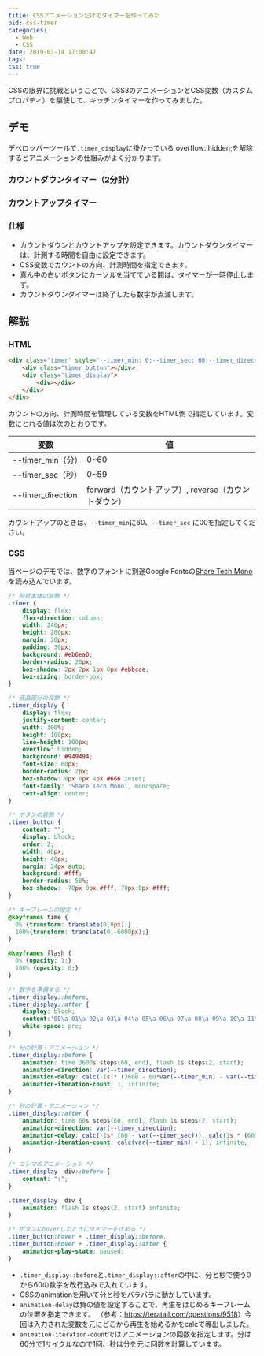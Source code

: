 ```yaml
---
title: CSSアニメーションだけでタイマーを作ってみた
pid: css-timer
categories:
  - Web
  - CSS
date: 2019-03-14 17:00:47
tags:
css: true
---
```


CSSの限界に挑戦ということで、CSS3のアニメーションとCSS変数（カスタムプロパティ）を駆使して、キッチンタイマーを作ってみました。

## デモ

デベロッパーツールで`.timer_display`に掛かっている overflow: hidden;を解除するとアニメーションの仕組みがよく分かります。

### カウントダウンタイマー（2分計）

<div class="timer" style="--timer_min: 02;--timer_sec:00;--timer_direction:reverse;">
	<div class="timer_button"></div>
	<div class="timer_display">
		<div></div>
	</div>
</div>

### カウントアップタイマー

<div class="timer" style="--timer_min: 59;--timer_sec:60;--timer_direction:forward;">
	<div class="timer_button"></div>
	<div class="timer_display">
		<div></div>
	</div>
</div>

### 仕様
* カウントダウンとカウントアップを設定できます。カウントダウンタイマーは、計測する時間を自由に設定できます。
* CSS変数でカウントの方向、計測時間を指定できます。
* 真ん中の白いボタンにカーソルを当てている間は、タイマーが一時停止します。
* カウントダウンタイマーは終了したら数字が点滅します。

## 解説

### HTML

```html
<div class="timer" style="--timer_min: 0;--timer_sec: 60;--timer_direction:reverse;">
    <div class="timer_button"></div>
    <div class="timer_display">
        <div></div>
    </div>
</div>
```


カウントの方向、計測時間を管理している変数をHTML側で指定しています。変数にとれる値は次のとおりです。


|  変数               | 値    |
|------------------ |------|
|--timer_min（分）   |  0~60  |
|--timer_sec（秒）   |  0~59 |
|--timer_direction   | forward（カウントアップ）, reverse（カウントダウン）|

カウントアップのときは、`--timer_min`に60、`--timer_sec` に00を指定してください。

### CSS
当ページのデモでは、数字のフォントに別途Google Fontsの[Share Tech Mono](https://fonts.google.com/specimen/Share+Tech+Mono "Share Tech Mono")を読み込んでいます。

```css
/* 時計本体の装飾 */
.timer {
    display: flex;
    flex-direction: column;
    width: 240px;
    height: 280px;
    margin: 20px;
    padding: 30px;
    background: #eb6ea0;
    border-radius: 20px;
    box-shadow: 2px 2px 1px 0px #ebbcce;
    box-sizing: border-box;
}

/* 液晶部分の装飾 */
.timer_display {
    display: flex;
    justify-content: center;
    width: 100%;
    height: 100px;
    line-height: 100px;
    overflow: hidden;
    background: #949494;
    font-size: 60px;
    border-radius: 2px;
    box-shadow: 0px 0px 4px #666 inset;
    font-family: 'Share Tech Mono', monospace;
    text-align: center;
}

/* ボタンの装飾 */
.timer_button {
    content: "";
    display: block;
    order: 2;
    width: 40px;
    height: 40px;
    margin: 24px auto;
    background: #fff;
    border-radius: 50%;
    box-shadow: -70px 0px #fff, 70px 0px #fff;
}

/* キーフレームの設定 */
@keyframes time {
  0% {transform: translate(0,0px);}
  100%{transform: translate(0,-6000px);}
}

@keyframes flash {
  0% {opacity: 1;}
  100% {opacity: 0;}
}

/* 数字を準備する */
.timer_display::before,
.timer_display::after {
    display: block;
    content:'00\a 01\a 02\a 03\a 04\a 05\a 06\a 07\a 08\a 09\a 10\a 11\a 12\a 13\a 14\a 15\a 16\a 17\a 18\a 19\a 20\a 21\a 22\a 23\a 24\a 25\a 26\a 27\a 28\a 29\a 30\a 31\a 32\a 33\a 34\a 35\a 36\a 37\a 38\a 39\a 40\a 41\a 42\a 43\a 44\a 45\a 46\a 47\a 48\a 49\a 50\a 51\a 52\a 53\a 54\a 55\a 56\a 57\a 58\a 59';
    white-space: pre;
}

/* 分の計算・アニメーション */
.timer_display::before {
    animation: time 3600s steps(60, end), flash 1s steps(2, start);
    animation-direction: var(--timer_direction);
    animation-delay: calc(-1s * (3600 - 60*var(--timer_min) - var(--timer_sec))), calc(1s * (60*var(--timer_min) + var(--timer_sec)));
    animation-iteration-count: 1, infinite;
}

/* 秒の計算・アニメーション */
.timer_display::after {
    animation: time 60s steps(60, end), flash 1s steps(2, start);
    animation-direction: var(--timer_direction);
    animation-delay: calc(-1s* (60 - var(--timer_sec))), calc(1s * (60*var(--timer_min) + var(--timer_sec)));
    animation-iteration-count: calc(var(--timer_min) + 1), infinite;
}

/* コンマのアニメーション */
.timer_display  div::before {
    content: ":";
}

.timer_display  div {
    animation: flash 1s steps(2, start) infinite;
}

/* ボタンにhoverしたときにタイマーを止める */
.timer_button:hover + .timer_display::before,
.timer_button:hover + .timer_display::after {
    animation-play-state: paused;
}
```

* `.timer_display::before`と`.timer_display::after`の中に、分と秒で使う0から60の数字を改行込みで入れています。
* CSSのanimationを用いて分と秒をバラバラに動かしています。
* `animation-delay`は負の値を設定することで、再生をはじめるキーフレームの位置を指定できます。  （参考：<https://teratail.com/questions/9518>）今回は入力された変数を元にどこから再生を始めるかをcalcで導出しました。
* `animation-iteration-count`ではアニメーションの回数を指定します。分は60分で1サイクルなので1回、秒は分を元に回数を計算しています。
